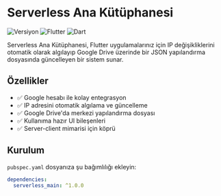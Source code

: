 # Serverless Ana Kütüphanesi

![Versiyon](https://img.shields.io/badge/version-1.0.0-blue.svg)
![Flutter](https://img.shields.io/badge/flutter-%3E%3D2.0.0-brightgreen.svg)
![Dart](https://img.shields.io/badge/dart-%3E%3D2.18.0-blue.svg)

Serverless Ana Kütüphanesi, Flutter uygulamalarınız için IP değişikliklerini otomatik olarak algılayıp Google Drive üzerinde bir JSON yapılandırma dosyasında güncelleyen bir sistem sunar.

## Özellikler

- ✅ Google hesabı ile kolay entegrasyon
- ✅ IP adresini otomatik algılama ve güncelleme
- ✅ Google Drive'da merkezi yapılandırma dosyası
- ✅ Kullanıma hazır UI bileşenleri
- ✅ Server-client mimarisi için köprü

## Kurulum

`pubspec.yaml` dosyanıza şu bağımlılığı ekleyin:

```yaml
dependencies:
  serverless_main: ^1.0.0
